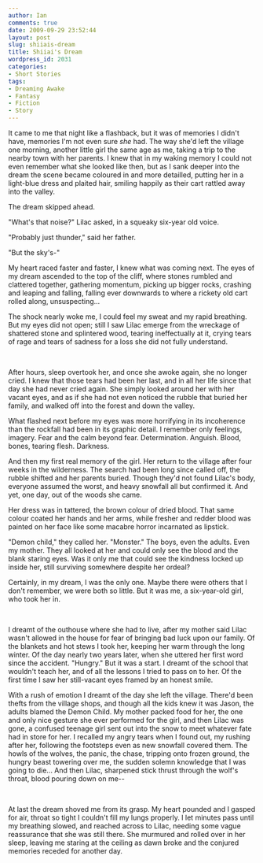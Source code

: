 ```yaml
---
author: Ian
comments: true
date: 2009-09-29 23:52:44
layout: post
slug: shiiais-dream
title: Shiiai's Dream
wordpress_id: 2031
categories:
- Short Stories
tags:
- Dreaming Awake
- Fantasy
- Fiction
- Story
---
```


<p>It came to me that night like a flashback, but it was of memories I didn't have, memories I'm not even sure <i>she</i> had.  The way she'd left the village one morning, another little girl the same age as me, taking a trip to the nearby town with her parents.  I knew that in my waking memory I could not even remember what she looked like then, but as I sank deeper into the dream the scene became coloured in and more detailled, putting her in a light-blue dress and plaited hair, smiling happily as their cart rattled away into the valley.</p>
<p>The dream skipped ahead.</p>
<p>"What's that noise?" Lilac asked, in a squeaky six-year old voice.</p>
<p>"Probably just thunder," said her father.</p>
<p>"But the sky's-"</p>
<p>My heart raced faster and faster, I knew what was coming next.  The eyes of my dream ascended to the top of the cliff, where stones rumbled and clattered together, gathering momentum, picking up bigger rocks, crashing and leaping and falling, falling ever downwards to where a rickety old cart rolled along, unsuspecting...</p>
<p>The shock nearly woke me, I could feel my sweat and my rapid breathing.  But my eyes did not open; still I saw Lilac emerge from the wreckage of shattered stone and splintered wood, tearing ineffectually at it, crying tears of rage and tears of sadness for a loss she did not fully understand.</p>
<br />
<p>After hours, sleep overtook her, and once she awoke again, she no longer cried.  I knew that those tears had been her last, and in all her life since that day she had never cried again.  She simply looked around her with her vacant eyes, and as if she had not even noticed the rubble that buried her family, and walked off into the forest and down the valley.</p>
<p>What flashed next before my eyes was more horrifying in its incoherence than the rockfall had been in its graphic detail.  I remember only feelings, imagery.  Fear and the calm beyond fear.  Determination.  Anguish.  Blood, bones, tearing flesh.  Darkness.</p>
<p>And then my first real memory of the girl.  Her return to the village after four weeks in the wilderness.  The search had been long since called off, the rubble shifted and her parents buried.  Though they'd not found Lilac's body, everyone assumed the worst, and heavy snowfall all but confirmed it.  And yet, one day, out of the woods she came.</p>
<p>Her dress was in tattered, the brown colour of dried blood.  That same colour coated her hands and her arms, while fresher and redder blood was painted on her face like some macabre horror incarnated as lipstick.</p>
<p>"Demon child," they called her.  "Monster."  The boys, even the adults.  Even my mother.  They all looked at her and could only see the blood and the blank staring eyes.  Was it only me that could see the kindness locked up inside her, still surviving somewhere despite her ordeal?</p>
<p>Certainly, in my dream, I was the only one.  Maybe there were others that I don't remember, we were both so little.  But it was me, a six-year-old girl, who took her in.</p>
<br />
<p>I dreamt of the outhouse where she had to live, after my mother said Lilac wasn't allowed in the house for fear of bringing bad luck upon our family.  Of the blankets and hot stews I took her, keeping her warm through the long winter.  Of the day nearly two years later, when she uttered her first word since the accident.  "Hungry."  But it was a start.  I dreamt of the school that wouldn't teach her, and of all the lessons I tried to pass on to her.  Of the first time I saw her still-vacant eyes framed by an honest smile.</p>
<p>With a rush of emotion I dreamt of the day she left the village.  There'd been thefts from the village shops, and though all the kids knew it was Jason, the adults blamed the Demon Child.  My mother packed food for her, the one and only nice gesture she ever performed for the girl, and then Lilac was gone, a confused teenage girl sent out into the snow to meet whatever fate had in store for her.  I recalled my angry tears when I found out, my rushing after her, following the footsteps even as new snowfall covered them.  The howls of the wolves, the panic, the chase, tripping onto frozen ground, the hungry beast towering over me, the sudden solemn knowledge that I was going to die...  And then Lilac, sharpened stick thrust through the wolf's throat, blood pouring down on me--</p>
<br />
<p>At last the dream shoved me from its grasp.  My heart pounded and I gasped for air, throat so tight I couldn't fill my lungs properly.  I let minutes pass until my breathing slowed, and reached across to Lilac, needing some vague reassurance that she was still there.  She murmured and rolled over in her sleep, leaving me staring at the ceiling as dawn broke and the conjured memories receded for another day.</p>